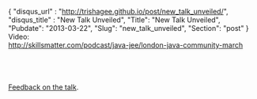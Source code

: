 {
 "disqus_url" : "http://trishagee.github.io/post/new_talk_unveiled/",
 "disqus_title" : "New Talk Unveiled",
 "Title": "New Talk Unveiled",
 "Pubdate": "2013-03-22",
 "Slug": "new_talk_unveiled",
 "Section": "post"
}
Video:<br />http://skillsmatter.com/podcast/java-jee/london-java-community-march<br /><br /><br /><br /><br /><a href="http://arkangelofkaos.blogspot.co.uk/2013/03/ljc-event-trisha-gees-design-talk.html">Feedback on the talk</a>.
